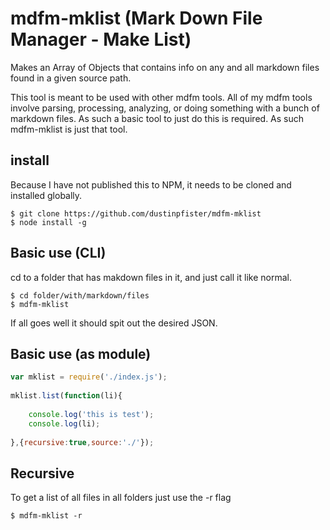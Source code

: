# mdfm-mklist (Mark Down File Manager - Make List)

Makes an Array of Objects that contains info on any and all markdown files found in a given source path.

This tool is meant to be used with other mdfm tools. All of my mdfm tools involve parsing, processing, analyzing, or doing something with a bunch of markdown files. As such a basic tool to just do this is required. As such mdfm-mklist is just that tool.

## install
Because I have not published this to NPM, it needs to be cloned and installed globally.

```
$ git clone https://github.com/dustinpfister/mdfm-mklist
$ node install -g
```
## Basic use (CLI)

cd to a folder that has makdown files in it, and just call it like normal.

```
$ cd folder/with/markdown/files
$ mdfm-mklist 
```

If all goes well it should spit out the desired JSON.

## Basic use (as module)

```js
var mklist = require('./index.js');
 
mklist.list(function(li){
 
    console.log('this is test');
    console.log(li);
 
},{recursive:true,source:'./'});
```

## Recursive

To get a list of all files in all folders just use the -r flag

```
$ mdfm-mklist -r
```
